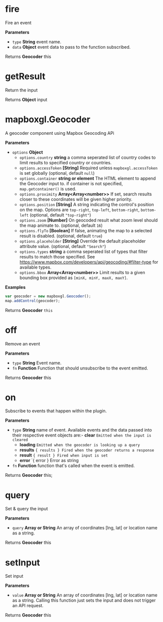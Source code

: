 # fire

Fire an event

**Parameters**

-   `type` **String** event name.
-   `data` **Object** event data to pass to the function subscribed.

Returns **Geocoder** this

# getResult

Return the input

Returns **Object** input

# mapboxgl.Geocoder

A geocoder component using Mapbox Geocoding APi

**Parameters**

-   `options` **Object** 
    -   `options.country` **string** a comma seperated list of country codes to limit results to specified country or countries.
    -   `options.accessToken` **[String]** Required unless `mapboxgl.accessToken` is set globally (optional, default `null`)
    -   `options.container` **string or element** The HTML element to append the Geocoder input to. if container is not specified, `map.getcontainer()` is used.
    -   `options.proximity` **Array&lt;Array&lt;number&gt;&gt;** If set, search results closer to these coordinates will be given higher priority.
    -   `options.position` **[String]** A string indicating the control's position on the map. Options are `top-right`, `top-left`, `bottom-right`, `bottom-left` (optional, default `"top-right"`)
    -   `options.zoom` **[Number]** On geocoded result what zoom level should the map animate to. (optional, default `16`)
    -   `options.flyTo` **[Boolean]** If false, animating the map to a selected result is disabled. (optional, default `true`)
    -   `options.placeholder` **[String]** Override the default placeholder attribute value. (optional, default `"Search"`)
    -   `options.types` **string** a comma seperated list of types that filter results to match those specified. See <https://www.mapbox.com/developers/api/geocoding/#filter-type> for available types.
    -   `options.bbox` **Array&lt;Array&lt;number&gt;&gt;** Limit results to a given bounding box provided as `[minX, minY, maxX, maxY]`.

**Examples**

```javascript
var geocoder = new mapboxgl.Geocoder();
map.addControl(geocoder);
```

Returns **Geocoder** `this`

# off

Remove an event

**Parameters**

-   `type` **String** Event name.
-   `fn` **Function** Function that should unsubscribe to the event emitted.

Returns **Geocoder** this

# on

Subscribe to events that happen within the plugin.

**Parameters**

-   `type` **String** name of event. Available events and the data passed into their respective event objects are:-   **clear** `Emitted when the input is cleared`
    -   **loading** `Emitted when the geocoder is looking up a query`
    -   **results** `{ results } Fired when the geocoder returns a response`
    -   **result** `{ result } Fired when input is set`
    -   **error** `{ error } Error as string
-   `fn` **Function** function that's called when the event is emitted.

Returns **Geocoder** this;

# query

Set & query the input

**Parameters**

-   `query` **Array or String** An array of coordinates [lng, lat] or location name as a string.

Returns **Geocoder** this

# setInput

Set input

**Parameters**

-   `value` **Array or String** An array of coordinates [lng, lat] or location name as a string. Calling this function just sets the input and does not trigger an API request.

Returns **Geocoder** this
